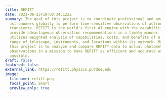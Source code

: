 ```yaml
---
title: REFITT
date: 2021-06-25T19:09:34.122Z
summary: The goal of this project is to coordinate professional and amateur
  astronomers globally to perform time-sensitive observations of astronomical
  transients. REFITT is the world's first AI engine with the capabilities to
  provide advantageous observation recommendations in a timely manner. It
  utilizes weighted analysis of capabilities, costs, and benefits of a diverse
  range of telescope, instruments, and locations within its network. My work on
  this project is to analyze and compare REFITT data to actual photometric
  observations in a mission to make REFITT as efficient and accurate as
  possible.
draft: false
featured: false
external_link: https://refitt.physics.purdue.edu
image:
  filename: refitt.png
  focal_point: Smart
  preview_only: true
---
```

